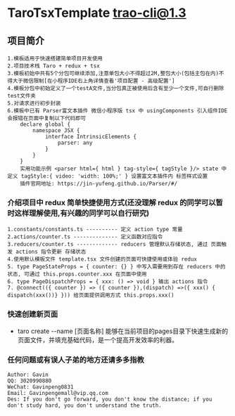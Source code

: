 # TaroTsxTemplate trao-cli@1.3

## 项目简介
```
1.模板适用于快速搭建简单项目开发使用
2.项目技术栈 Taro + redux + tsx 
3.模板初始中共有5个分包可继续添加,注意单包大小不得超过2M,整包大小(包括主包在内)不得大于微信限制[在小程序IDE右上角详情查看'项目配置 - 高级配置']
4.模板分包中初始定义了一个testA文件,当分包真正被使用后含有至少一个文件,可自行删除test文件夹
5.对请求进行初步封装
6.模板中已有 Parser富文本插件 微信小程序版 tsx 中 usingComponents 引入组件IDE会报错在页面中复制以下代码即可
    declare global {
        namespace JSX {
            interface IntrinsicElements {
                parser: any
            }
        }
    }
    实用功能示例 <parser html={ html } tag-style={ tagStyle }/> state 中定义 tagStyle:{ video: 'width: 100%;' } 设置富文本插件内 标签样式设置
    插件官网地址: https://jin-yufeng.github.io/Parser/#/
```
### 介绍项目中 redux 简单快捷使用方式(还没理解 redux 的同学可以暂时这样理解使用,有兴趣的同学可以自行研究)
```
1.constants/constants.ts ---------- 定义 action type 常量
2.actions/counter.ts -------------- 定义函数对应指令
3.reducers/counter.ts ------------- reducers 管理默认存储状态, 通过 页面触发 actions 指令更新 存储状态
4.使用默认模板文件 template.tsx 文件创建的页面可快捷使用或体验 redux 
5. type PageStateProps = { counter: {} } 中写入需要用到存在 reducers 中的状态, 可通过 this.props.counter.xxx 在页面中使用
6. type PageDispatchProps = { xxx: () => void } 输出 actions 指令
7. @connect(({ counter }) => ({ counter }),(dispatch) =>({ xxx() { dispatch(xxx())} })) 给页面提供调用方式 this.props.xxx()
```

### 快速创建新页面
- taro create --name [页面名称] 能够在当前项目的pages目录下快速生成新的页面文件，并填充基础代码，是一个提高开发效率的利器。

### 任何问题或有误人子弟的地方还请多多指教
```
Author: Gavin
QQ: 3020990880
WeChat: Gavinpeng0831
Email: Gavinpengemall@vip.qq.com
Des: If you don't go forward, you don't know the distance; if you don't study hard, you don't understand the truth.
```